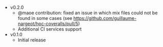 - v0.2.0
  - @maoe contribution: fixed an issue in which mix files could not be found in some cases (see https://github.com/guillaume-nargeot/hpc-coveralls/pull/5)
  - Additional CI services support
- v0.1.0
  - Initial release
